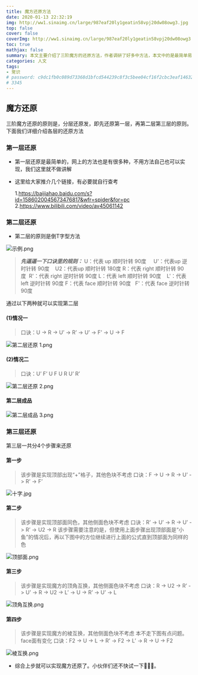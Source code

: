```yaml
---
title: 魔方还原方法
date: 2020-01-13 22:32:19
img: http://ww1.sinaimg.cn/large/987eaf20ly1geatin58vpj20dw08owg3.jpg
top: false
cover: false
coverImg: http://ww1.sinaimg.cn/large/987eaf20ly1geatin58vpj20dw08owg3.jpg
toc: true
mathjax: false
summary: 本文主要介绍了三阶魔方的还原方法，作者调研了好多中方法，本文中的是最简单易学的方法，但不是最快速的。
categories: 人文
tags:
- 常识
# password: c9dc1fb0c089d73368d1bfcd544239c8f3c5bee04cf16f2cbc3eaf1463214250
# 3345
---
```


## 魔方还原

三阶魔方还原的原则是，分层还原发，即先还原第一层，再第二层第三层的原则。
下面我们详细介绍各层的还原方法

### 第一层还原

- 第一层还原是最简单的，网上的方法也是有很多种，不用方法自己也可以实现，我们这里就不做讲解
- 这里给大家推介几个链接，有必要就自行查考

    1.https://baijiahao.baidu.com/s?id=1586020045673476817&wfr=spider&for=pc
    2.https://www.bilibili.com/video/av45061142

### 第二层还原

- 第二层的原则是倒T字型方法

![示例.png](http://ww1.sinaimg.cn/large/987eaf20ly1geavh81reuj208a08h74p.jpg)

> ***先逼逼一下口诀里的规则：***
U：代表 up 顺时针转 90度&nbsp;&nbsp;&nbsp;&nbsp;&nbsp;U'：代表up 逆时针转 90度&nbsp;&nbsp;&nbsp;&nbsp;U2：代表up 顺时针转 180度
R：代表 right 顺时针转 90度&nbsp;&nbsp;R'：代表 right 逆时针转 90度
L：代表 left 顺时针转 90度&nbsp;&nbsp;&nbsp;&nbsp;L'：代表 left 逆时针转 90度
F：代表 face 顺时针转 90度&nbsp;&nbsp;&nbsp;F'：代表 face 逆时针转 90度

通过以下两种就可以实现第二层

#### (1)情况一

>口诀：U -> R -> U’ -> R’ -> U’ -> F’ -> U -> F

![第二层还原 1.png](http://ww1.sinaimg.cn/large/987eaf20ly1geavamcwvyj208o08jaaf.jpg)

#### (2)情况二

>口诀：U’  F’  U  F  U  R  U’  R’

![第二层还原 2.png](http://ww1.sinaimg.cn/large/987eaf20ly1geav9buapsj208a08h3yx.jpg)

#### 第二层成品

![第二层成品 3.png](http://ww1.sinaimg.cn/large/987eaf20ly1geavqtrpo6j206y081aae.jpg)

### 第三层还原

第三层一共分4个步骤来还原

#### 第一步

>该步骤是实现顶部出现“+”格子，其他色块不考虑
>口诀：F -> U -> R -> U’ -> R’ -> F’

![十字.jpg](http://ww1.sinaimg.cn/large/987eaf20ly1gebkyytazvj20zy0ceafg.jpg)
#### 第二步

>该步骤是实现顶部面同色，其他侧面色块不考虑
>口诀：R’ -> U’ -> R -> U’ -> R’ -> U2 -> R
>该步骤需要注意的是，但使用上面步骤出现顶部面是“小鱼”的情况后，再以下图中的方位继续进行上面的公式直到顶部面为同样的色

![顶部面.png](http://ww1.sinaimg.cn/large/987eaf20ly1geaw0pin1gj21140cuwlc.jpg)

#### 第三步

>该步骤是实现魔方的顶角互换，其他侧面色块不考虑
>口诀：R -> U2 -> R’ -> U’ -> R -> U2 -> L’ -> U -> R’ -> U’ -> L

![顶角互换.png](http://ww1.sinaimg.cn/large/987eaf20ly1geaw5q1g09j206y07iq3a.jpg)


#### 第四步

>该步骤是实现魔方的棱互换，其他侧面色块不考虑
>本不走下图有点问题。face面有变化
>口诀：F2 -> U -> L -> R’ -> F2 -> L’ -> R -> U -> F2

![棱互换.png](http://ww1.sinaimg.cn/large/987eaf20ly1gebl80p7k0j206z07ldga.jpg)

- 综合上步就可以实现魔方还原了。小伙伴们还不快试一下💪💪💪。